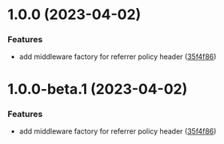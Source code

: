 # 1.0.0 (2023-04-02)


### Features

* add middleware factory for referrer policy header ([35f4f86](https://github.com/httpland/referrer-policy-middleware/commit/35f4f86ef75229d0c30451b8858f40047a9e276d))

# 1.0.0-beta.1 (2023-04-02)


### Features

* add middleware factory for referrer policy header ([35f4f86](https://github.com/httpland/referrer-policy-middleware/commit/35f4f86ef75229d0c30451b8858f40047a9e276d))
